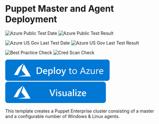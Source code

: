 # Puppet Master and Agent Deployment

![Azure Public Test Date](https://azurequickstartsservice.blob.core.windows.net/badges/puppet-enterprise-cluster/PublicLastTestDate.svg)
![Azure Public Test Result](https://azurequickstartsservice.blob.core.windows.net/badges/puppet-enterprise-cluster/PublicDeployment.svg)

![Azure US Gov Last Test Date](https://azurequickstartsservice.blob.core.windows.net/badges/puppet-enterprise-cluster/FairfaxLastTestDate.svg)
![Azure US Gov Last Test Result](https://azurequickstartsservice.blob.core.windows.net/badges/puppet-enterprise-cluster/FairfaxDeployment.svg)

![Best Practice Check](https://azurequickstartsservice.blob.core.windows.net/badges/puppet-enterprise-cluster/BestPracticeResult.svg)
![Cred Scan Check](https://azurequickstartsservice.blob.core.windows.net/badges/puppet-enterprise-cluster/CredScanResult.svg)

[![Deploy to Azure](https://raw.githubusercontent.com/Azure/azure-quickstart-templates/master/1-CONTRIBUTION-GUIDE/images/deploytoazure.svg?sanitize=true)](https://portal.azure.com/#create/Microsoft.Template/uri/https%3A%2F%2Fraw.githubusercontent.com%2Fazure%2Fazure-quickstart-templates%2Fmaster%2Fpuppet-enterprise-cluster%2F%2Fazuredeploy.json)
[![Visualize](https://raw.githubusercontent.com/Azure/azure-quickstart-templates/master/1-CONTRIBUTION-GUIDE/images/visualizebutton.svg?sanitize=true)](http://armviz.io/#/?load=https%3A%2F%2Fraw.githubusercontent.com%2FAzure%2Fazure-quickstart-templates%2Fmaster%puppet-enterprise-cluster%2Fazuredeploy.json)

This template creates a Puppet Enterprise cluster consisting of a master and a
configurable number of Windows & Linux agents.
